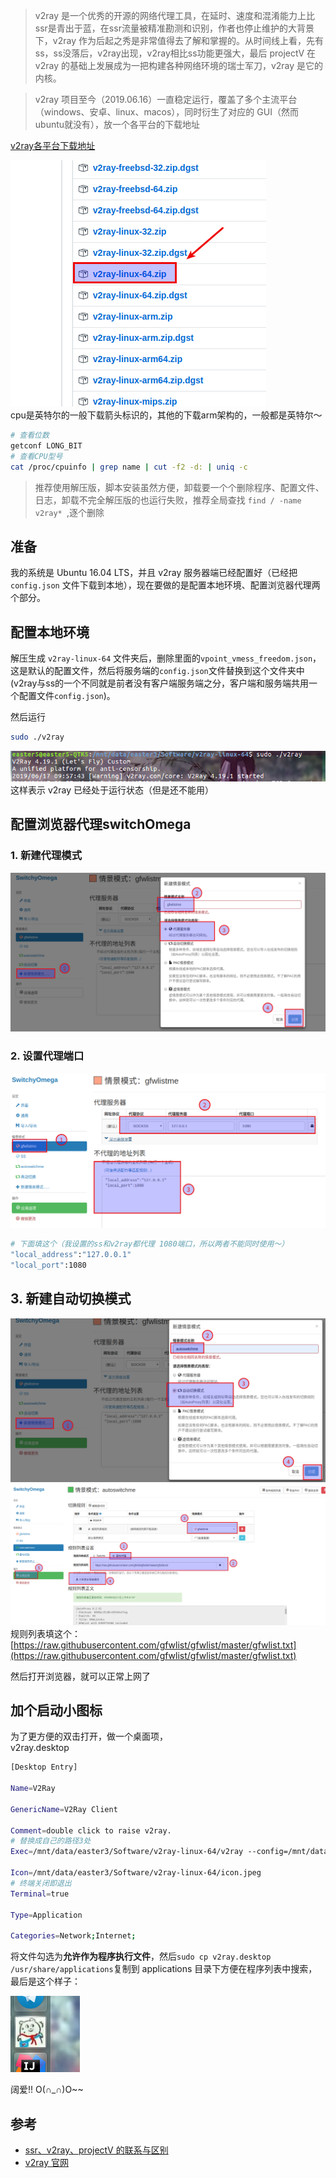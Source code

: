 > v2ray 是一个优秀的开源的网络代理工具，在延时、速度和混淆能力上比ssr是青出于蓝，在ssr流量被精准勘测和识别，作者也停止维护的大背景下，v2ray 作为后起之秀是非常值得去了解和掌握的。从时间线上看，先有 ss，ss没落后，v2ray出现，v2ray相比ss功能更强大，最后 projectV 在 v2ray 的基础上发展成为一把构建各种网络环境的瑞士军刀，v2ray 是它的内核。  

> v2ray 项目至今（2019.06.16）一直稳定运行，覆盖了多个主流平台（windows、安卓、linux、macos），同时衍生了对应的 GUI（然而ubuntu就没有），放一个各平台的下载地址  

[v2ray各平台下载地址](https://github.com/v2ray/v2ray-core/releases)  

![](assets/8_v2ray环境-2487d54f.png)  
cpu是英特尔的一般下载箭头标识的，其他的下载arm架构的，一般都是英特尔～   
```bash
# 查看位数
getconf LONG_BIT
# 查看CPU型号
cat /proc/cpuinfo | grep name | cut -f2 -d: | uniq -c
```
> 推荐使用解压版，脚本安装虽然方便，卸载要一个个删除程序、配置文件、日志，卸载不完全解压版的也运行失败，推荐全局查找 `find / -name v2ray* `,逐个删除

## 准备
我的系统是 Ubuntu 16.04 LTS，并且 v2ray 服务器端已经配置好（已经把 `config.json` 文件下载到本地），现在要做的是配置本地环境、配置浏览器代理两个部分。


## 配置本地环境
解压生成 `v2ray-linux-64` 文件夹后，删除里面的`vpoint_vmess_freedom.json`，这是默认的配置文件，然后将服务端的`config.json`文件替换到这个文件夹中(v2ray与ss的一个不同就是前者没有客户端服务端之分，客户端和服务端共用一个配置文件`config.json`)。  

然后运行  
```bash
sudo ./v2ray
```
![](assets/8_v2ray环境-f85d011d.png)
这样表示 v2ray 已经处于运行状态（但是还不能用）

## 配置浏览器代理switchOmega
### 1. 新建代理模式
![](assets/8_v2ray环境-e6e2f161.png)

### 2. 设置代理端口
![](assets/8_v2ray环境-2505f993.png)  
```bash
# 下面填这个（我设置的ss和v2ray都代理 1080端口，所以两者不能同时使用～）
"local_address":"127.0.0.1"
"local_port":1080
```

## 3. 新建自动切换模式
![](assets/8_v2ray环境-28ca1401.png)
![](assets/8_v2ray环境-966968a0.png)
规则列表填这个：[https://raw.githubusercontent.com/gfwlist/gfwlist/master/gfwlist.txt](https://raw.githubusercontent.com/gfwlist/gfwlist/master/gfwlist.txt)  

然后打开浏览器，就可以正常上网了


## 加个启动小图标
为了更方便的双击打开，做一个桌面项，  
v2ray.desktop  
```bash
[Desktop Entry]

Name=V2Ray

GenericName=V2Ray Client

Comment=double click to raise v2ray.
# 替换成自己的路径3处
Exec=/mnt/data/easter3/Software/v2ray-linux-64/v2ray --config=/mnt/data/easter3/Software/v2ray-linux-64/config.json

Icon=/mnt/data/easter3/Software/v2ray-linux-64/icon.jpeg
# 终端关闭即退出
Terminal=true

Type=Application

Categories=Network;Internet;
```
将文件勾选为**允许作为程序执行文件**，然后`sudo cp v2ray.desktop  /usr/share/applications`复制到 applications 目录下方便在程序列表中搜索，最后是这个样子：  

![](assets/8_v2ray环境-6c754cd4.png)  

阔爱!!  O(∩_∩)O~~


## 参考
- [ssr、v2ray、projectV 的联系与区别](https://www.zhuanyewanjia.com/news/180829163910548)
- [v2ray 官网](https://v2ray.com/)
